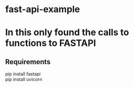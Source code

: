 # fast-api-example
<title>This is a simple example FASTAPI</title>
<h1> In this only found the calls to functions to FASTAPI</h1>

<h2>Requirements</h2>
pip install fastapi<br>
pip install uvicorn
